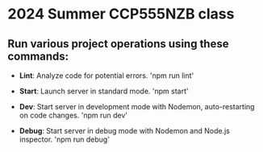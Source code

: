 # 2024 Summer CCP555NZB class

## Run various project operations using these commands:

- **Lint**: Analyze code for potential errors.
  'npm run lint'

- **Start**: Launch server in standard mode.
  'npm start'

- **Dev**: Start server in development mode with Nodemon, auto-restarting on code changes.
  'npm run dev'

- **Debug**: Start server in debug mode with Nodemon and Node.js inspector.
  'npm run debug'
